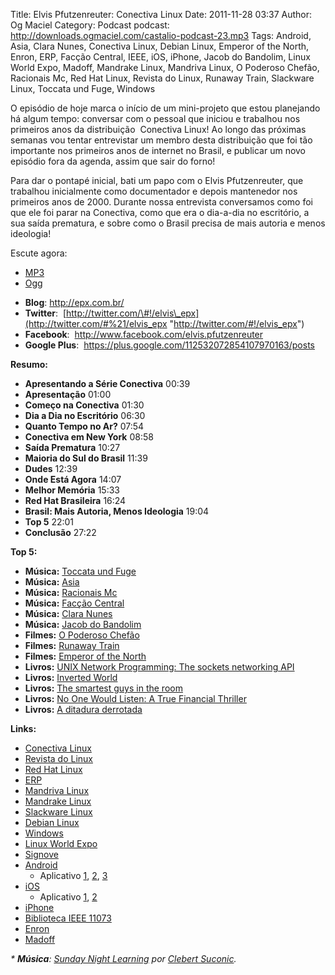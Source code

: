 Title: Elvis Pfutzenreuter: Conectiva Linux
Date: 2011-11-28 03:37
Author: Og Maciel
Category: Podcast
podcast: http://downloads.ogmaciel.com/castalio-podcast-23.mp3
Tags: Android, Asia, Clara Nunes, Conectiva Linux, Debian Linux, Emperor of the North, Enron, ERP, Facção Central, IEEE, iOS, iPhone, Jacob do Bandolim, Linux World Expo, Madoff, Mandrake Linux, Mandriva Linux, O Poderoso Chefão, Racionais Mc, Red Hat Linux, Revista do Linux, Runaway Train, Slackware Linux, Toccata und Fuge, Windows


O episódio de hoje marca o início de um mini-projeto que estou
planejando há algum tempo: conversar com o pessoal que iniciou e
trabalhou nos primeiros anos da distribuição  Conectiva Linux! Ao longo
das próximas semanas vou tentar entrevistar um membro desta distribuição
que foi tão importante nos primeiros anos de internet no Brasil, e
publicar um novo episódio fora da agenda, assim que sair do forno!

Para dar o pontapé inicial, bati um papo com o Elvis Pfutzenreuter, que
trabalhou inicialmente como documentador e depois mantenedor nos
primeiros anos de 2000. Durante nossa entrevista conversamos como foi
que ele foi parar na Conectiva, como que era o dia-a-dia no escritório,
a sua saída prematura, e sobre como o Brasil precisa de mais autoria e
menos ideologia!

Escute agora:

* [MP3](http://downloads.ogmaciel.com/castalio-podcast-23.mp3)
* [Ogg](http://downloads.ogmaciel.com/castalio-podcast-23.ogg)

-   **Blog**: <http://epx.com.br/>
-   **Twitter**: 
    [http://twitter.com/\#!/elvis\_epx](http://twitter.com/#%21/elvis_epx "http://twitter.com/#!/elvis_epx")
-   **Facebook**:  <http://www.facebook.com/elvis.pfutzenreuter>
-   **Google Plus**: 
    <https://plus.google.com/112532072854107970163/posts>

**Resumo:**

-   **Apresentando a Série Conectiva** 00:39
-   **Apresentação** 01:00
-   **Começo na Conectiva** 01:30
-   **Dia a Dia no Escritório** 06:30
-   **Quanto Tempo no Ar?** 07:54
-   **Conectiva em New York** 08:58
-   **Saída Prematura** 10:27
-   **Maioria do Sul do Brasil** 11:39
-   **Dudes** 12:39
-   **Onde Está Agora** 14:07
-   **Melhor Memória** 15:33
-   **Red Hat Brasileira** 16:24
-   **Brasil: Mais Autoria, Menos Ideologia** 19:04
-   **Top 5** 22:01
-   **Conclusão** 27:22

**Top 5:**

-   **Música:** [Toccata und
    Fuge](http://www.last.fm/search?q=Toccata+und+Fuge)
-   **Música:** [Asia](http://www.last.fm/search?q=Asia)
-   **Música:** [Racionais Mc](http://www.last.fm/search?q=Racionais+Mc)
-   **Música:** [Facção
    Central](http://www.last.fm/search?q=Facção+Central)
-   **Música:** [Clara Nunes](http://www.last.fm/search?q=Clara+Nunes)
-   **Música:** [Jacob do
    Bandolim](http://www.last.fm/search?q=Jacob+do+Bandolim)
-   **Filmes:** [O Poderoso
    Chefão](http://www.imdb.com/find?s=all&q=O+Poderoso+Chefão)
-   **Filmes:** [Runaway
    Train](http://www.imdb.com/find?s=all&q=Runaway+Train)
-   **Filmes:** [Emperor of the
    North](http://www.imdb.com/find?s=all&q=Emperor+of+the+Noth)
-   **Livros:** [UNIX Network Programming: The sockets networking
    API](http://www.amazon.com/s/ref=nb_sb_noss?url=search-alias%3Dstripbooks&field-keywords=UNIX+Network+Programming:+The+sockets+networking+API)
-   **Livros:** [Inverted
    World](http://www.amazon.com/s/ref=nb_sb_noss?url=search-alias%3Dstripbooks&field-keywords=Inverted+World)
-   **Livros:** [The smartest guys in the
    room](http://www.amazon.com/s/ref=nb_sb_noss?url=search-alias%3Dstripbooks&field-keywords=The+smartest+guys+in+the+room)
-   **Livros:** [No One Would Listen: A True Financial
    Thriller](http://www.amazon.com/s/ref=nb_sb_noss?url=search-alias%3Dstripbooks&field-keywords=No+One+Would+Listen:+A+True+Financial+Thriller)
-   **Livros:** [A ditadura
    derrotada](http://www.amazon.com/s/ref=nb_sb_noss?url=search-alias%3Dstripbooks&field-keywords=A+ditadura+derrotada)

**Links:**

* [Conectiva Linux](https://duckduckgo.com/?q=Conectiva+Linux)
* [Revista do Linux](https://duckduckgo.com/?q=Revista+do+Linux)
* [Red Hat Linux](https://duckduckgo.com/?q=Red+Hat+Linux)
* [ERP](https://duckduckgo.com/?q=ERP)
* [Mandriva Linux](https://duckduckgo.com/?q=Mandriva+Linux)
* [Mandrake Linux](https://duckduckgo.com/?q=Mandrake+Linux)
* [Slackware Linux](https://duckduckgo.com/?q=Slackware+Linux)
* [Debian Linux](https://duckduckgo.com/?q=Debian+Linux)
* [Windows](https://duckduckgo.com/?q=Windows)
* [Linux World Expo](https://duckduckgo.com/?q=Linux+World+Expo)
* [Signove](http://www.signove.com/ "http://www.signove.com/")
* [Android](https://duckduckgo.com/?q=Android)
  * Aplicativo [1](https://market.android.com/details?id=br.com.epx.andro12c&hl=pt_BR "https://market.android.com/details?id=br.com.epx.andro12c&hl=pt_BR"),  [2](https://market.android.com/details?id=br.com.epx.andro12cd&hl=pt_BR "https://market.android.com/details?id=br.com.epx.andro12cd&hl=pt_BR"),    [3](https://market.android.com/details?id=br.com.epx.andro11c&hl=pt_BR "https://market.android.com/details?id=br.com.epx.andro11c&hl=pt_BR")
* [iOS](https://duckduckgo.com/?q=iOS "https://duckduckgo.com/?q=iOS")
  * Aplicativo [1](http://itunes.apple.com/us/app/epx-12c/id463497845?mt=8 "http://itunes.apple.com/us/app/epx-12c/id463497845?mt=8"),  [2](http://itunes.apple.com/br/app/epx-11c/id463632731?mt=8 "http://itunes.apple.com/br/app/epx-11c/id463632731?mt=8")
* [iPhone](https://duckduckgo.com/?q=iPhone)
* [Biblioteca IEEE 11073](http://oss.signove.com/index.php/Antidote:_IEEE_11073-20601_Library "http://oss.signove.com/index.php/Antidote:_IEEE_11073-20601_Library")
* [Enron](https://duckduckgo.com/?q=Enron)
* [Madoff](https://duckduckgo.com/?q=Madoff)

*\* **Música**: [Sunday Night
Learning](http://soundcloud.com/clebertsuconic/sunday-night-lerning "http://soundcloud.com/clebertsuconic/sunday-night-lerning")
por [Clebert
Suconic](http://soundcloud.com/clebertsuconic "http://soundcloud.com/clebertsuconic").*
